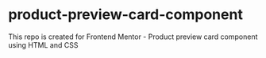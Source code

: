 # product-preview-card-component
This repo is created for Frontend Mentor - Product preview card component using HTML and CSS
